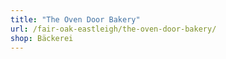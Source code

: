 ```yaml
---
title: "The Oven Door Bakery"
url: /fair-oak-eastleigh/the-oven-door-bakery/
shop: Bäckerei
---
```


